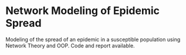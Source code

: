 # Network Modeling of Epidemic Spread

Modeling of the spread of an epidemic in a susceptible population using Network Theory and OOP.
Code and report available.
